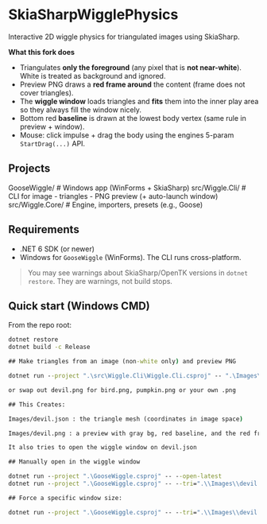 # SkiaSharpWigglePhysics

Interactive 2D wiggle physics for triangulated images using SkiaSharp.

**What this fork does**
- Triangulates **only the foreground** (any pixel that is **not near-white**). White is treated as background and ignored.
- Preview PNG draws a **red frame around** the content (frame does not cover triangles).
- The **wiggle window** loads triangles and **fits** them into the inner play area so they always fill the window nicely.
- Bottom red **baseline** is drawn at the lowest body vertex (same rule in preview + window).
- Mouse: click impulse + drag the body using the engines 5-param `StartDrag(...)` API.

## Projects
GooseWiggle/ # Windows app (WinForms + SkiaSharp)
src/Wiggle.Cli/ # CLI for image - triangles - PNG preview (+ auto-launch window) src/Wiggle.Core/ # Engine, importers, presets (e.g., Goose)

## Requirements

- .NET 6 SDK (or newer)
- Windows for `GooseWiggle` (WinForms). The CLI runs cross-platform.

> You may see warnings about SkiaSharp/OpenTK versions in `dotnet restore`. They are warnings, not build stops.

## Quick start (Windows CMD)

From the repo root:

```cmd
dotnet restore
dotnet build -c Release

## Make triangles from an image (non-white only) and preview PNG

dotnet run --project ".\src\Wiggle.Cli\Wiggle.Cli.csproj" -- ".\Images\devil.png"

or swap out devil.png for bird.png, pumpkin.png or your own .png 

## This Creates: 

Images/devil.json : the triangle mesh (coordinates in image space)

Images/devil.png : a preview with gray bg, red baseline, and the red frame around the content

It also tries to open the wiggle window on devil.json

## Manually open in the wiggle window

dotnet run --project ".\GooseWiggle.csproj" -- --open-latest
dotnet run --project ".\GooseWiggle.csproj" -- --tri=".\\Images\\devil.json"

## Force a specific window size:

dotnet run --project ".\GooseWiggle.csproj" -- --tri=".\\Images\\devil.json" --size=960x960
